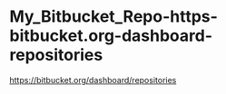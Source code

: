 # My_Bitbucket_Repo-https-bitbucket.org-dashboard-repositories
https://bitbucket.org/dashboard/repositories
